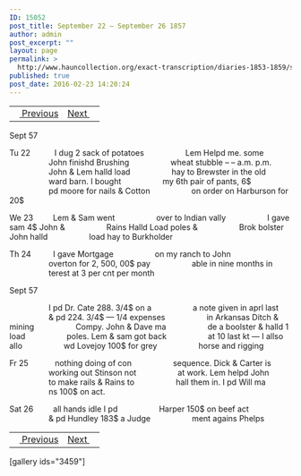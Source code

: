 ```yaml
---
ID: 15052
post_title: September 22 – September 26 1857
author: admin
post_excerpt: ""
layout: page
permalink: >
  http://www.hauncollection.org/exact-transcription/diaries-1853-1859/september-22-september-26-1857/
published: true
post_date: 2016-02-23 14:20:24
---
```

<table style="width: 100%;" align="center">
<tbody>
<tr>
<td><a href="http://www.hauncollection.org/version-2/diaries-1853-1859/september-14-september-21-1857/"><img src="https://lh3.googleusercontent.com/-EFJpxxNiPNw/VqgtWBCZrMI/AAAAAAAAAFU/WfY4lPFWWkg/s800-Ic42/Soeb-Plain-Arrows-8-10px.png" alt="" width="10" height="10" /> Previous</a></td>
<td style="text-align: right;"><a href="http://www.hauncollection.org/version-2/diaries-1853-1859/september-26-september-30-1857/">Next <img src="https://lh3.googleusercontent.com/-67k0cYlpXHw/VqgtWKz1MXI/AAAAAAAAAFU/k9PW_Piyurk/s800-Ic42/Soeb-Plain-Arrows-5-10px.png" alt="" width="10" height="10" /></a></td>
</tr>
</tbody>
</table>
Sept 57

Tu 22           I dug 2 sack of potatoes
<span style="margin-left: 70px;">Lem Helpd me. some
<span style="margin-left: 70px;">John finishd Brushing
<span style="margin-left: 70px;">wheat stubble – – a.m. p.m.
<span style="margin-left: 70px;">John &amp; Lem halld load
<span style="margin-left: 70px;">hay to Brewster in the old
<span style="margin-left: 70px;">ward barn. I bought
<span style="margin-left: 70px;">my 6th pair of pants, 6$
<span style="margin-left: 70px;">pd moore for nails &amp; Cotton
<span style="margin-left: 70px;">on order on Harburson for 20$</span></span></span></span></span></span></span></span></span>

We 23         Lem &amp; Sam went
<span style="margin-left: 70px;">over to Indian vally
<span style="margin-left: 70px;">I gave sam 4$ John &amp;
<span style="margin-left: 70px;">Rains Halld Load poles &amp;
<span style="margin-left: 70px;">Brok bolster John halld
<span style="margin-left: 70px;">load hay to Burkholder</span></span></span></span></span>

Th 24          I gave Mortgage
<span style="margin-left: 70px;">on my ranch to John
<span style="margin-left: 70px;">overton for 2, 500, 00$ pay
<span style="margin-left: 70px;">able in nine months in
<span style="margin-left: 70px;">terest at 3 per cnt per month</span></span></span></span>

Sept 57

<span style="margin-left: 70px;">I pd Dr. Cate 288. 3/4$ on a
<span style="margin-left: 70px;">a note given in aprl last
<span style="margin-left: 70px;">&amp; pd 224. 3/4$ — 1/4 expenses
<span style="margin-left: 70px;">in Arkansas Ditch &amp; mining
<span style="margin-left: 70px;">Compy. John &amp; Dave ma
<span style="margin-left: 70px;">de a boolster &amp; halld 1 load
<span style="margin-left: 70px;">poles. Lem &amp; sam got back
<span style="margin-left: 70px;">at 10 last kt — I allso allo
<span style="margin-left: 70px;">wd Lovejoy 100$ for grey
<span style="margin-left: 70px;">horse and rigging</span></span></span></span></span></span></span></span></span></span>

Fr 25            nothing doing of con
<span style="margin-left: 70px;">sequence. Dick &amp; Carter is
<span style="margin-left: 70px;">working out Stinson not
<span style="margin-left: 70px;">at work. Lem helpd John
<span style="margin-left: 70px;">to make rails &amp; Rains to
<span style="margin-left: 70px;">hall them in. I pd Will ma
<span style="margin-left: 70px;">ns 100$ on act.</span></span></span></span></span></span>

Sat 26         all hands idle I pd
<span style="margin-left: 70px;">Harper 150$ on beef act
<span style="margin-left: 70px;">&amp; pd Hundley 183$ a Judge
<span style="margin-left: 70px;">ment agains Phelps</span></span></span>
<table style="width: 100%;" align="center">
<tbody>
<tr>
<td><a href="http://www.hauncollection.org/version-2/diaries-1853-1859/september-14-september-21-1857/"><img src="https://lh3.googleusercontent.com/-EFJpxxNiPNw/VqgtWBCZrMI/AAAAAAAAAFU/WfY4lPFWWkg/s800-Ic42/Soeb-Plain-Arrows-8-10px.png" alt="" width="10" height="10" /> Previous</a></td>
<td style="text-align: right;"><a href="http://www.hauncollection.org/version-2/diaries-1853-1859/september-26-september-30-1857/">Next <img src="https://lh3.googleusercontent.com/-67k0cYlpXHw/VqgtWKz1MXI/AAAAAAAAAFU/k9PW_Piyurk/s800-Ic42/Soeb-Plain-Arrows-5-10px.png" alt="" width="10" height="10" /></a></td>
</tr>
</tbody>
</table>
[gallery ids="3459"]